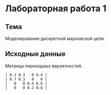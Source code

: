 # Лабораторная работа 1

## Тема

Моделирование дискретной марковской цепи.

## Исходные данные

Матрица переходных вероятностей.
```
| 0.3 0.3   0 0.4 |
| 0.7 0.3   0   0 |
|   0   0 0.4 0.6 |
|   0   0 0.2 0.8 |
```
